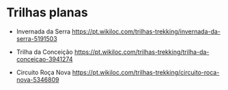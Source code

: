 # Trilhas planas
* Invernada da Serra
https://pt.wikiloc.com/trilhas-trekking/invernada-da-serra-5191503

* Trilha da Conceição
https://pt.wikiloc.com/trilhas-trekking/trilha-da-conceicao-3941274

* Circuito Roça Nova
https://pt.wikiloc.com/trilhas-trekking/circuito-roca-nova-5346809
